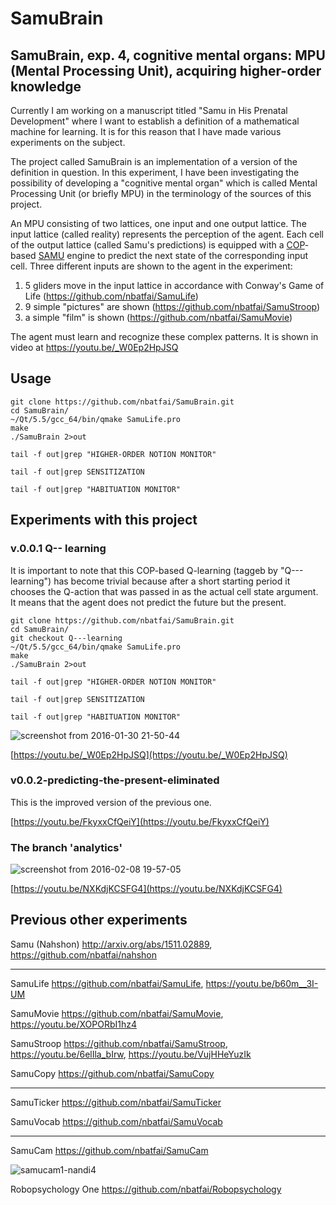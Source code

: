 # SamuBrain

## SamuBrain, exp. 4, cognitive mental organs: MPU (Mental Processing Unit), acquiring higher-order knowledge

Currently I am working on a manuscript titled "Samu in His Prenatal Development" where I want to establish a definition of a mathematical machine for learning. It is for this reason that I have made various experiments on the subject.

The project called SamuBrain is an implementation of a version of the definition in question. In this experiment, I have been investigating the possibility of developing a "cognitive mental organ" which is called Mental Processing Unit (or briefly MPU) in the terminology of the sources of this project.

An MPU consisting of two lattices, one input and one output lattice. The input lattice (called reality) represents the perception of the agent. Each cell of the output lattice (called Samu's predictions) is equipped with 
a [COP](http://arxiv.org/abs/1108.2865)-based
[SAMU](http://arxiv.org/abs/1511.02889)  engine to predict the next state of the corresponding input cell. Three different inputs are shown to the agent in the experiment:

1. 5 gliders move in the input lattice in accordance with Conway's Game of Life (https://github.com/nbatfai/SamuLife)
2. 9 simple "pictures" are shown (https://github.com/nbatfai/SamuStroop)
3. a simple "film" is shown (https://github.com/nbatfai/SamuMovie)

The agent must learn and recognize these complex patterns. It is shown in video at https://youtu.be/_W0Ep2HpJSQ

## Usage

```
git clone https://github.com/nbatfai/SamuBrain.git
cd SamuBrain/
~/Qt/5.5/gcc_64/bin/qmake SamuLife.pro
make
./SamuBrain 2>out
```

```
tail -f out|grep "HIGHER-ORDER NOTION MONITOR"
```

```
tail -f out|grep SENSITIZATION
```

```
tail -f out|grep "HABITUATION MONITOR" 
```



## Experiments with this project

### v.0.0.1 Q-- learning

It is important to note that this COP-based Q-learning (taggeb by "Q---learning") has become trivial because after a short starting period it chooses the Q-action that was passed in as the actual cell state argument. It means that the agent does not predict the future but the present.


```
git clone https://github.com/nbatfai/SamuBrain.git
cd SamuBrain/
git checkout Q---learning
~/Qt/5.5/gcc_64/bin/qmake SamuLife.pro
make
./SamuBrain 2>out
```

```
tail -f out|grep "HIGHER-ORDER NOTION MONITOR"
```

```
tail -f out|grep SENSITIZATION
```

```
tail -f out|grep "HABITUATION MONITOR" 
```


![screenshot from 2016-01-30 21-50-44](https://cloud.githubusercontent.com/assets/3148120/12698416/fe0e6020-c79b-11e5-897c-1bb74afba1c3.png)

[https://youtu.be/_W0Ep2HpJSQ](https://youtu.be/_W0Ep2HpJSQ)

### v0.0.2-predicting-the-present-eliminated

This is the improved version of the previous one.

[https://youtu.be/FkyxxCfQeiY](https://youtu.be/FkyxxCfQeiY)


### The branch 'analytics'

![screenshot from 2016-02-08 19-57-05](https://cloud.githubusercontent.com/assets/3148120/12895739/33a73c26-ce9e-11e5-9131-ab03cd090877.png)

[https://youtu.be/NXKdjKCSFG4](https://youtu.be/NXKdjKCSFG4)

## Previous other experiments

Samu (Nahshon)
http://arxiv.org/abs/1511.02889,
https://github.com/nbatfai/nahshon

---

SamuLife
https://github.com/nbatfai/SamuLife,
https://youtu.be/b60m__3I-UM

SamuMovie
https://github.com/nbatfai/SamuMovie,
https://youtu.be/XOPORbI1hz4

SamuStroop
https://github.com/nbatfai/SamuStroop,
https://youtu.be/6elIla_bIrw,
https://youtu.be/VujHHeYuzIk

SamuCopy
https://github.com/nbatfai/SamuCopy

---

SamuTicker
https://github.com/nbatfai/SamuTicker

SamuVocab
https://github.com/nbatfai/SamuVocab

--- 

SamuCam
https://github.com/nbatfai/SamuCam

![samucam1-nandi4](https://cloud.githubusercontent.com/assets/3148120/14001514/91fbb354-f146-11e5-9a0a-5d551bee494a.png)

Robopsychology One
https://github.com/nbatfai/Robopsychology
